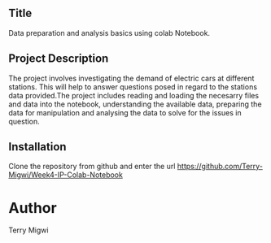 ## Title

Data preparation and analysis basics using colab Notebook.

## Project Description

The project involves investigating the demand of electric cars at different stations. This will help to answer questions posed in regard to the stations data provided.The project includes reading and loading the necesarry files and data into the notebook, understanding the available data, preparing the data for manipulation and analysing the data to solve for the issues in question.

## Installation
Clone the repository from github and enter the url https://github.com/Terry-Migwi/Week4-IP-Colab-Notebook


# Author

Terry Migwi



















